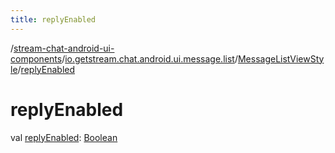 ```yaml
---
title: replyEnabled
---
```

/[stream-chat-android-ui-components](../../index.md)/[io.getstream.chat.android.ui.message.list](../index.md)/[MessageListViewStyle](index.md)/[replyEnabled](replyEnabled.md)  
  
  
  
# replyEnabled  
val [replyEnabled](replyEnabled.md): [Boolean](https://kotlinlang.org/api/latest/jvm/stdlib/kotlin/-boolean/index.html)
